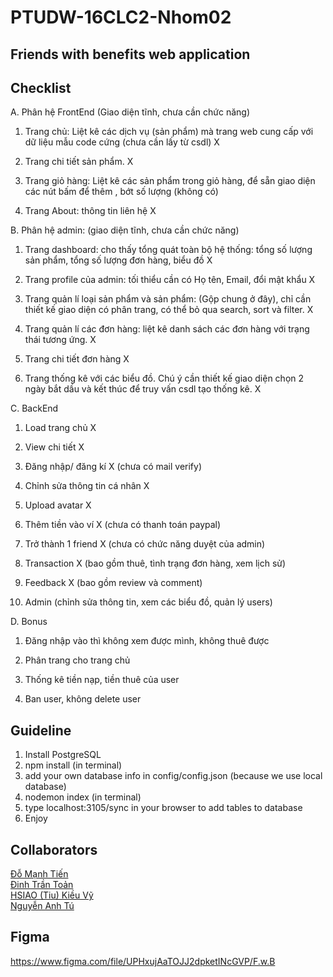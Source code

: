 # PTUDW-16CLC2-Nhom02

## Friends with benefits web application

## Checklist  
A. Phân hệ FrontEnd (Giao diện tĩnh, chưa cần chức năng)  

1. Trang chủ: Liệt kê các dịch vụ (sản phẩm) mà trang web cung cấp với dữ liệu mẫu code cứng (chưa cần lấy từ csdl) X  

2. Trang chi tiết sản phẩm. X  

3. Trang giỏ hàng: Liệt kê các sản phẩm trong giỏ hàng, để sẵn giao diện các nút bấm để thêm , bớt số lượng (không có) 

4. Trang About: thông tin liên hệ X  

B. Phân hệ admin: (giao diện tĩnh, chưa cần chức năng)  

1. Trang dashboard: cho thấy tổng quát toàn bộ hệ thống: tổng số lượng sản phẩm, tổng số lượng đơn hàng, biểu đồ X  

2. Trang profile của admin: tối thiểu cần có Họ tên, Email, đổi mật khẩu X  

3. Trang quản lí loại sản phẩm và sản phẩm: (Gộp chung ở đây), chỉ cần thiết kế giao diện có phân trang, có thể bỏ qua search, sort và filter. X  

4. Trang quản lí các đơn hàng: liệt kê danh sách các đơn hàng với trạng thái tương ứng. X  

5. Trang chi tiết đơn hàng X   

6. Trang thống kê với các biểu đồ. Chú ý cần thiết kế giao diện chọn 2 ngày bắt dầu và kết thúc để truy vấn csdl tạo thống kê. X

C. BackEnd

1. Load trang chủ X

2. View chi tiết X

3. Đăng nhập/ đăng kí X (chưa có mail verify)

4. Chỉnh sửa thông tin cá nhân X

5. Upload avatar X

6. Thêm tiền vào ví X (chưa có thanh toán paypal)

7. Trở thành 1 friend X (chưa có chức năng duyệt của admin)

8. Transaction X (bao gồm thuê, tình trạng đơn hàng, xem lịch sử)

9. Feedback X (bao gồm review và comment)

10. Admin (chỉnh sửa thông tin, xem các biểu đồ, quản lý users)

D. Bonus

1. Đăng nhập vào thì không xem được mình, không thuê được

2. Phân trang cho trang chủ

3. Thống kê tiền nạp, tiền thuê của user

4. Ban user, không delete user

## Guideline

1. Install PostgreSQL
2. npm install (in terminal)
3. add your own database info in config/config.json (because we use local database)
4. nodemon index (in terminal)
5. type localhost:3105/sync in your browser to add tables to database
6. Enjoy

## Collaborators
[Đỗ Mạnh Tiến](https://github.com/1653087)  
[Đinh Trần Toản](https://github.com/1653092)  
[HSIAO (Tiu) Kiều Vỹ](https://github.com/1653106)  
[Nguyễn Anh Tú](https://github.com/1653142)  

## Figma
https://www.figma.com/file/UPHxujAaTOJJ2dpketINcGVP/F.w.B
